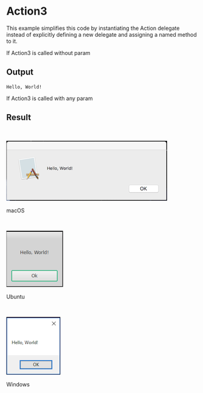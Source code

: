 # Action3
This example simplifies this code by instantiating the Action<T> delegate instead of explicitly defining a new delegate and assigning a named method to it.

If Action3 is called without param
## Output
```
Hello, World!
```

If Action3 is called with any param
## Result
<BR>

![GitHub Logo](../../../Documentations/Images/Examples/Core/Action3M.png)
<p align="left">macOS</p>
<BR>

![GitHub Logo](../../../Documentations/Images/Examples/Core/Action3U.png)
<p align="left">Ubuntu</p>
<BR>

![GitHub Logo](../../../Documentations/Images/Examples/Core/Action3W.png)
<p align="left">Windows</p>
<BR>
